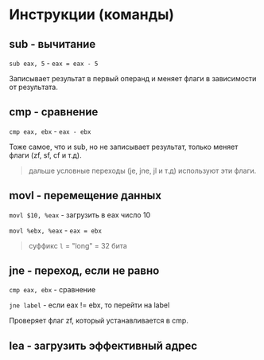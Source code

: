 # Инструкции (команды)

## sub - вычитание
`sub eax, 5` - `eax = eax - 5`

Записывает результат в первый операнд и меняет флаги в зависимости от результата.

## cmp - сравнение
`cmp eax, ebx` - `eax - ebx`

Тоже самое, что и sub, но не записывает результат, только меняет флаги (zf, sf, cf и т.д).

> дальше условные переходы (je, jne, jl и т.д) используют эти флаги.

## movl - перемещение данных
`movl $10, %eax` - загрузить в eax число 10

`movl %ebx, %eax` - `eax = ebx`

> суффикс `l` = "long" = 32 бита

## jne - переход, если не равно
`cmp eax, ebx` - сравнение

`jne label` - если eax != ebx, то перейти на label

Проверяет флаг zf, который устанавливается в cmp.

## lea - загрузить эффективный адрес
